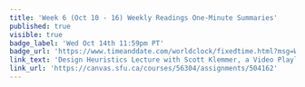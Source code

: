 ```yaml
---
title: 'Week 6 (Oct 10 - 16) Weekly Readings One-Minute Summaries'
published: true
visible: true
badge_label: 'Wed Oct 14th 11:59pm PT'
badge_url: 'https://www.timeanddate.com/worldclock/fixedtime.html?msg=Week+2+%28Sep+12+-+18%29+Weekly+Readings+One-Minute+Summaries+Due+Date&iso=20201014T2359&p1=256'
link_text: 'Design Heuristics Lecture with Scott Klemmer, a Video Playlist'
link_url: 'https://canvas.sfu.ca/courses/56304/assignments/504162'
---
```

